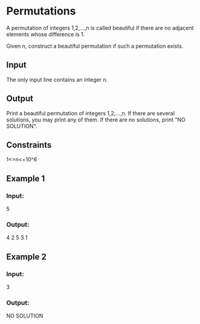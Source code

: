# Permutations

A permutation of integers 1,2,...,n is called beautiful if there are no adjacent elements whose difference is 1.

Given n, construct a beautiful permutation if such a permutation exists.

## Input

The only input line contains an integer n.

## Output

Print a beautiful permutation of integers 1,2,...,n. If there are several solutions, you may print any of them. If there are no solutions, print "NO SOLUTION".

## Constraints

1<=n<=10^6

## Example 1

### Input:

5

### Output:

4 2 5 3 1

## Example 2

### Input:

3

### Output:

NO SOLUTION

